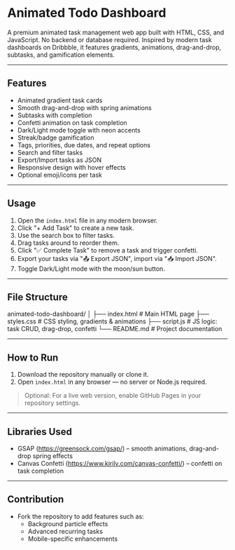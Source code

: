 # Animated Todo Dashboard

A premium animated task management web app built with HTML, CSS, and JavaScript. No backend or database required. Inspired by modern task dashboards on Dribbble, it features gradients, animations, drag-and-drop, subtasks, and gamification elements.

---

## Features

- Animated gradient task cards
- Smooth drag-and-drop with spring animations
- Subtasks with completion
- Confetti animation on task completion
- Dark/Light mode toggle with neon accents
- Streak/badge gamification
- Tags, priorities, due dates, and repeat options
- Search and filter tasks
- Export/Import tasks as JSON
- Responsive design with hover effects
- Optional emoji/icons per task

---

## Usage

1. Open the `index.html` file in any modern browser.
2. Click "+ Add Task" to create a new task.
3. Use the search box to filter tasks.
4. Drag tasks around to reorder them.
5. Click "✅ Complete Task" to remove a task and trigger confetti.
6. Export your tasks via "📤 Export JSON", import via "📥 Import JSON".
7. Toggle Dark/Light mode with the moon/sun button.

---

## File Structure

animated-todo-dashboard/
│
├── index.html       # Main HTML page
├── styles.css       # CSS styling, gradients & animations
├── script.js        # JS logic: task CRUD, drag-drop, confetti
└── README.md        # Project documentation

---

## How to Run

1. Download the repository manually or clone it.
2. Open `index.html` in any browser — no server or Node.js required.

> Optional: For a live web version, enable GitHub Pages in your repository settings.

---

## Libraries Used

- GSAP (https://greensock.com/gsap/) – smooth animations, drag-and-drop spring effects
- Canvas Confetti (https://www.kirilv.com/canvas-confetti/) – confetti on task completion

---

## Contribution

- Fork the repository to add features such as:
  - Background particle effects
  - Advanced recurring tasks
  - Mobile-specific enhancements
